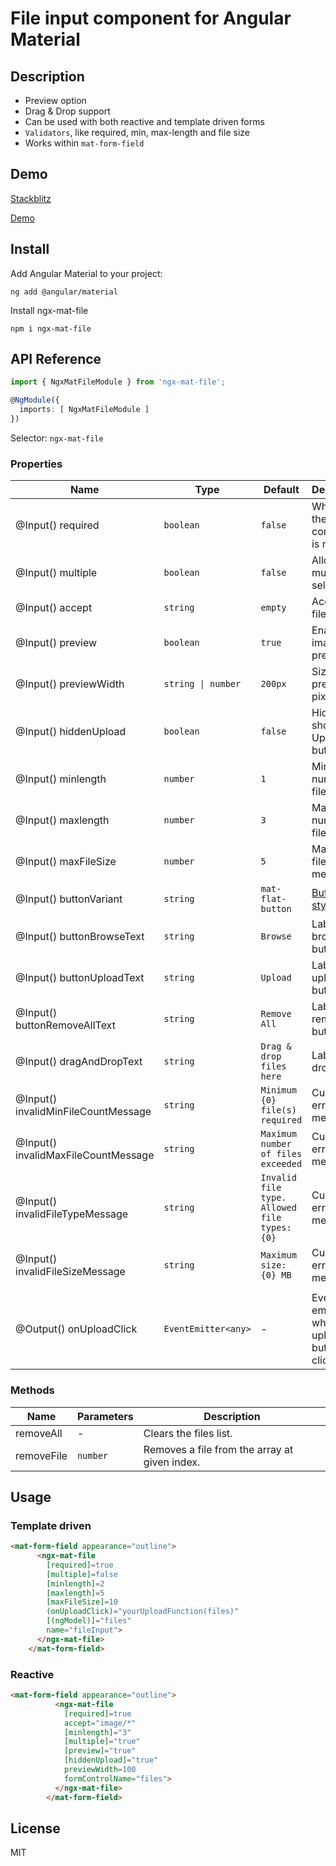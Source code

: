 # File input component for Angular Material

## Description

- Preview option
- Drag & Drop support
- Can be used with both reactive and template driven forms
- `Validators`, like required, min, max-length and file size
- Works within `mat-form-field`

## Demo

[Stackblitz](https://stackblitz.com/edit/angular-ivy-m2v6mv)

[Demo](https://mozvik.github.io/ngx-mat-file/)

## Install

Add Angular Material to your project:

```
ng add @angular/material
```

Install ngx-mat-file

```
npm i ngx-mat-file
```

## API Reference

```ts
import { NgxMatFileModule } from 'ngx-mat-file';

@NgModule({
  imports: [ NgxMatFileModule ]
})
```

Selector: `ngx-mat-file`

### Properties

| Name                                | Type                | Default                                      | Description                                                             |
| ----------------------------------- | ------------------- | -------------------------------------------- | ----------------------------------------------------------------------- |
| @Input() required                   | `boolean`           | `false`                                      | Whether the component is required.                                      |
| @Input() multiple                   | `boolean`           | `false`                                      | Allows multiple file selection.                                         |
| @Input() accept                     | `string`            | `empty`                                      | Accepting file types.                                                   |
| @Input() preview                    | `boolean`           | `true`                                       | Enable image preview.                                                   |
| @Input() previewWidth               | `string \| number`  | `200px`                                      | Size of preview in pixels.                                              |
| @Input() hiddenUpload               | `boolean`           | `false`                                      | Hide or show Upload button.                                             |
| @Input() minlength                  | `number`            | `1`                                          | Minimum number of files.                                                |
| @Input() maxlength                  | `number`            | `3`                                          | Maximum number of files.                                                |
| @Input() maxFileSize                | `number`            | `5`                                          | Maximum file size in megabytes.                                         |
| @Input() buttonVariant              | `string`            | `mat-flat-button`                            | [Button style.](https://material.angular.io/components/button/overview) |
| @Input() buttonBrowseText           | `string`            | `Browse`                                     | Label of browse button                                                  |
| @Input() buttonUploadText           | `string`            | `Upload`                                     | Label of upload button                                                  |
| @Input() buttonRemoveAllText        | `string`            | `Remove All`                                 | Label of remove all button                                              |
| @Input() dragAndDropText            | `string`            | `Drag & drop files here`                     | Label of dropzone                                                       |
| @Input() invalidMinFileCountMessage | `string`            | `Minimum {0} file(s) required`               | Custom error message                                                    |
| @Input() invalidMaxFileCountMessage | `string`            | `Maximum number of files exceeded`           | Custom error message                                                    |
| @Input() invalidFileTypeMessage     | `string`            | `Invalid file type. Allowed file types: {0}` | Custom error message                                                    |
| @Input() invalidFileSizeMessage     | `string`            | `Maximum size: {0} MB`                       | Custom error message                                                    |
|                                     |                     |                                              |                                                                         |
| @Output() onUploadClick             | `EventEmitter<any>` | -                                            | Event emitted when upload button clicked.                               |

### Methods

| Name       | Parameters | Description                                   |
| ---------- | ---------- | --------------------------------------------- |
| removeAll  | -          | Clears the files list.                        |
| removeFile | `number`   | Removes a file from the array at given index. |

## Usage

### Template driven

```html
<mat-form-field appearance="outline">
      <ngx-mat-file
        [required]=true
        [multiple]=false
        [minlength]=2
        [maxlength]=5
        [maxFileSize]=10
        (onUploadClick)="yourUploadFunction(files)"
        [(ngModel)]="files"
        name="fileInput">
      </ngx-mat-file>
    </mat-form-field>
```

### Reactive

```html
<mat-form-field appearance="outline">
          <ngx-mat-file
            [required]=true
            accept="image/*"
            [minlength]="3" 
            [multiple]="true"
            [preview]="true"
            [hiddenUpload]="true"
            previewWidth=100
            formControlName="files">
          </ngx-mat-file>
        </mat-form-field>
```




## License

MIT
